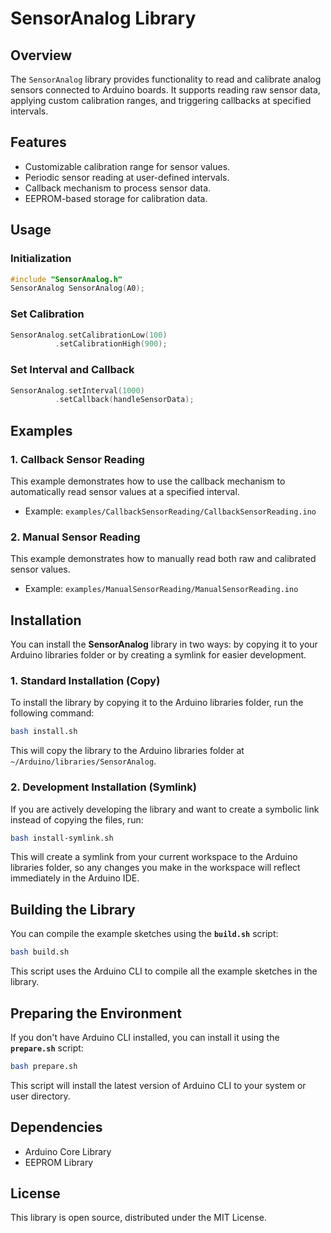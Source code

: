 # SensorAnalog Library

## Overview
The `SensorAnalog` library provides functionality to read and calibrate analog sensors connected to Arduino boards. It supports reading raw sensor data, applying custom calibration ranges, and triggering callbacks at specified intervals.

## Features
- Customizable calibration range for sensor values.
- Periodic sensor reading at user-defined intervals.
- Callback mechanism to process sensor data.
- EEPROM-based storage for calibration data.

## Usage

### Initialization
```cpp
#include "SensorAnalog.h"
SensorAnalog SensorAnalog(A0);
```

### Set Calibration
```cpp
SensorAnalog.setCalibrationLow(100)
          .setCalibrationHigh(900);
```

### Set Interval and Callback
```cpp
SensorAnalog.setInterval(1000)
          .setCallback(handleSensorData);
```

## Examples

### 1. Callback Sensor Reading
This example demonstrates how to use the callback mechanism to automatically read sensor values at a specified interval.
- Example: `examples/CallbackSensorReading/CallbackSensorReading.ino`

### 2. Manual Sensor Reading
This example demonstrates how to manually read both raw and calibrated sensor values.
- Example: `examples/ManualSensorReading/ManualSensorReading.ino`

## Installation
You can install the **SensorAnalog** library in two ways: by copying it to your Arduino libraries folder or by creating a symlink for easier development.

### 1. Standard Installation (Copy)
To install the library by copying it to the Arduino libraries folder, run the following command:
```bash
bash install.sh
```
This will copy the library to the Arduino libraries folder at `~/Arduino/libraries/SensorAnalog`.

### 2. Development Installation (Symlink)
If you are actively developing the library and want to create a symbolic link instead of copying the files, run:
```bash
bash install-symlink.sh
```
This will create a symlink from your current workspace to the Arduino libraries folder, so any changes you make in the workspace will reflect immediately in the Arduino IDE.

## Building the Library
You can compile the example sketches using the **`build.sh`** script:
```bash
bash build.sh
```
This script uses the Arduino CLI to compile all the example sketches in the library.

## Preparing the Environment
If you don't have Arduino CLI installed, you can install it using the **`prepare.sh`** script:
```bash
bash prepare.sh
```
This script will install the latest version of Arduino CLI to your system or user directory.

## Dependencies
- Arduino Core Library
- EEPROM Library

## License
This library is open source, distributed under the MIT License.
